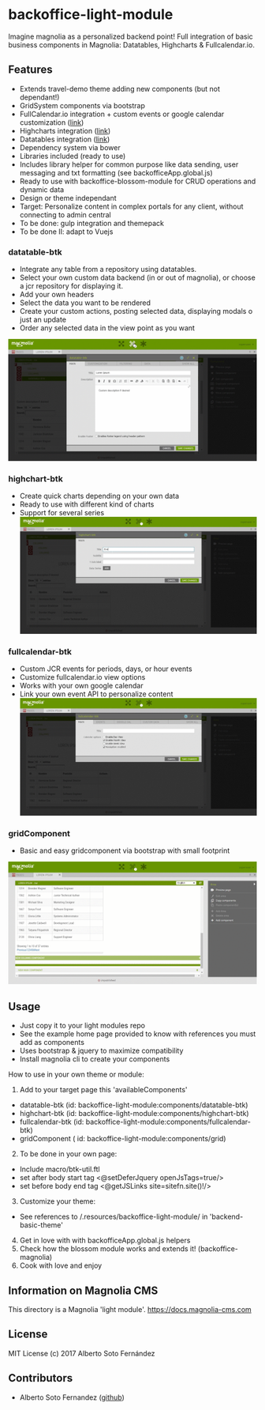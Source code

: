 # backoffice-light-module

Imagine magnolia as a personalized backend point!
Full integration of basic business components in Magnolia: Datatables, Highcharts & Fullcalendar.io.

## Features

- Extends travel-demo theme adding new components (but not dependant!)
- GridSystem components via bootstrap
- FullCalendar.io integration + custom events or google calendar customization ([link](https://fullcalendar.io/))
- Highcharts integration ([link](https://www.highcharts.com/))
- Datatables integration ([link](https://datatables.net/))
- Dependency system via bower
- Libraries included (ready to use) 
- Includes library helper for common purpose like data sending, user messaging and txt formatting (see backofficeApp.global.js)  
- Ready to use with backoffice-blossom-module for CRUD operations and dynamic data
- Design or theme independant
- Target: Personalize content in complex portals for any client, without connecting to admin central
- To be done: gulp integration and themepack
- To be done II: adapt to Vuejs

### datatable-btk
- Integrate any table from a repository using datatables. 
- Select your own custom data backend (in or out of magnolia), or choose a jcr repository for displaying it.
- Add your own headers
- Select the data you want to be rendered
- Create your custom actions, posting selected data, displaying modals o just an update
- Order any selected data in the view point as you want

![Screenshot](./show-btk-table.gif)

### highchart-btk
- Create quick charts depending on your own data
- Ready to use with different kind of charts
- Support for several series
![Screenshot](./show-btk-chart.gif)

### fullcalendar-btk

- Custom JCR events for periods, days, or hour events
- Customize fullcalendar.io view options
- Works with your own google calendar
- Link your own event API to personalize content
![Screenshot](./show-btk-calendar.gif)

### gridComponent

- Basic and easy gridcomponent via bootstrap with small footprint

![Screenshot](./show-btk-column.gif)

## Usage

- Just copy it to your light modules repo
- See the example home page provided to know with references you must add as components
- Uses bootstrap & jquery to maximize compatibility
- Install magnolia cli to create your components

How to use in your own theme or module:

1.  Add to your target page this  'availableComponents'
- datatable-btk (id: backoffice-light-module:components/datatable-btk)
- highchart-btk (id: backoffice-light-module:components/highchart-btk)
- fullcalendar-btk (id: backoffice-light-module:components/fullcalendar-btk)
- gridComponent ( id: backoffice-light-module:components/grid)

2. To be done in your own page:
- Include macro/btk-util.ftl
- set after body start tag <@setDeferJquery openJsTags=true/>
- set before body end tag <@getJSLinks site=sitefn.site()!/>

3. Customize your theme:
- See references to /.resources/backoffice-light-module/ in 'backend-basic-theme'

4. Get in love with with backofficeApp.global.js helpers
5. Check how the blossom module works and extends it! (backoffice-magnolia) 
6. Cook with love and enjoy

## Information on Magnolia CMS

This directory is a Magnolia 'light module'.
https://docs.magnolia-cms.com

## License
MIT License (c) 2017 Alberto Soto Fernández

## Contributors
* Alberto Soto Fernandez ([github](https://github.com/albertoSoto))